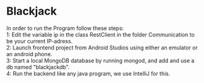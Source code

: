 # Blackjack
In order to run the Program follow these steps:  
1: Edit the variable ip in the class RestClient in the folder Communication to be your current IP-adress.  
2: Launch frontend project from Android Studios using either an emulator or an android phone.  
3: Start a local MongoDB database by running mongod, and add and use a db named "blackjackdb".  
4: Run the backend like any java program, we use IntelliJ for this.
